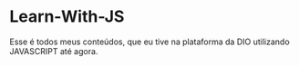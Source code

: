# Learn-With-JS
Esse é todos meus conteúdos, que eu tive na plataforma da DIO utilizando JAVASCRIPT até agora.
